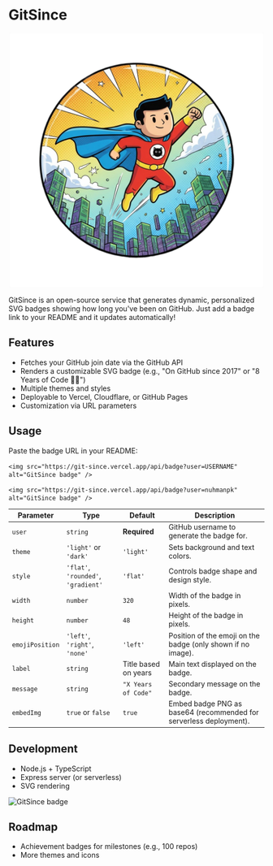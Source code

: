 # GitSince

<p align="center">
  <img src="assets/badges/0.png" alt="GitSince Header" width="500" height="500" />
</p>



GitSince is an open-source service that generates dynamic, personalized SVG badges showing how long you've been on GitHub. Just add a badge link to your README and it updates automatically!

## Features
- Fetches your GitHub join date via the GitHub API
- Renders a customizable SVG badge (e.g., "On GitHub since 2017" or "8 Years of Code 🧑‍💻")
- Multiple themes and styles
- Deployable to Vercel, Cloudflare, or GitHub Pages
- Customization via URL parameters

## Usage
Paste the badge URL in your README:

```
<img src="https://git-since.vercel.app/api/badge?user=USERNAME" alt="GitSince badge" />
```

```
<img src="https://git-since.vercel.app/api/badge?user=nuhmanpk" alt="GitSince badge" />
```

| Parameter       | Type                                | Default              | Description                                                        |
| --------------- | ----------------------------------- | -------------------- | ------------------------------------------------------------------ |
| `user`          | `string`                            | **Required**         | GitHub username to generate the badge for.                         |
| `theme`         | `'light'` or `'dark'`               | `'light'`            | Sets background and text colors.                                   |
| `style`         | `'flat'`, `'rounded'`, `'gradient'` | `'flat'`             | Controls badge shape and design style.                             |
| `width`         | `number`                            | `320`                | Width of the badge in pixels.                                      |
| `height`        | `number`                            | `48`                 | Height of the badge in pixels.                                     |
| `emojiPosition` | `'left'`, `'right'`, `'none'`       | `'left'`             | Position of the emoji on the badge (only shown if no image).       |
| `label`         | `string`                            | Title based on years | Main text displayed on the badge.                                  |
| `message`       | `string`                            | `"X Years of Code"`  | Secondary message on the badge.                                    |
| `embedImg`      | `true` or `false`                   | `true`               | Embed badge PNG as base64 (recommended for serverless deployment). |


## Development
- Node.js + TypeScript
- Express server (or serverless)
- SVG rendering

<img src="https://git-since.vercel.app/api/badge?user=nuhmanpk&theme=dark&style=gradient&width=500&height=200&emojiPosition=right" alt="GitSince badge" />


## Roadmap
- Achievement badges for milestones (e.g., 100 repos)
- More themes and icons

